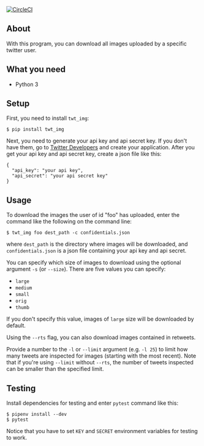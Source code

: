 [![CircleCI](https://circleci.com/gh/morinokami/twitter-image-downloader.svg?style=svg)](https://circleci.com/gh/morinokami/twitter-image-downloader)


## About
With this program, you can download all images uploaded by a specific twitter
user.


## What you need
* Python 3


## Setup
First, you need to install `twt_img`:

```
$ pip install twt_img
```

Next, you need to generate your api key and api secret key.
If you don't have them, go to [Twitter Developers](https://dev.twitter.com/)
and create your application.
After you get your api key and api secret key, create a json file like this:

```
{
  "api_key": "your api key",
  "api_secret": "your api secret key"
}
```


## Usage
To download the images the user of id "foo" has uploaded, enter the command
like the following on the command line:

```
$ twt_img foo dest_path -c confidentials.json
```

where `dest_path` is the directory where images will be downloaded, and
`confidentials.json` is a json file containing your api key and api secret.

You can specify which size of images to download using the optional argument
`-s` (or `--size`). There are five values you can specify:

* `large`
* `medium`
* `small`
* `orig`
* `thumb`

If you don't specify this value, images of `large` size will be downloaded
by default.

Using the `--rts` flag, you can also download images contained in retweets.

Provide a number to the `-l` or `--limit` argument (e.g. `-l 25`) to limit how
many tweets are inspected for images (starting with the most recent). Note that
if you're using `--limit` without `--rts`, the number of tweets inspected can
be smaller than the specified limit.


## Testing
Install dependencies for testing and enter `pytest` command like this:

```
$ pipenv install --dev
$ pytest
```

Notice that you have to set `KEY` and `SECRET` environment variables for
testing to work.

